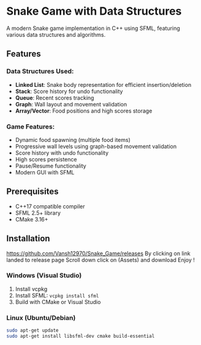 # Snake Game with Data Structures

A modern Snake game implementation in C++ using SFML, featuring various data structures and algorithms.

## Features

### Data Structures Used:
- **Linked List**: Snake body representation for efficient insertion/deletion
- **Stack**: Score history for undo functionality
- **Queue**: Recent scores tracking
- **Graph**: Wall layout and movement validation
- **Array/Vector**: Food positions and high scores storage

### Game Features:
- Dynamic food spawning (multiple food items)
- Progressive wall levels using graph-based movement validation
- Score history with undo functionality
- High scores persistence
- Pause/Resume functionality
- Modern GUI with SFML

## Prerequisites

- C++17 compatible compiler
- SFML 2.5+ library
- CMake 3.16+

## Installation
https://github.com/Vansh12970/Snake_Game/releases
By clicking on link landed to release page Scroll down click on (Assets) and download Enjoy !
### Windows (Visual Studio)
1. Install vcpkg
2. Install SFML: `vcpkg install sfml`
3. Build with CMake or Visual Studio

### Linux (Ubuntu/Debian)
```bash
sudo apt-get update
sudo apt-get install libsfml-dev cmake build-essential
